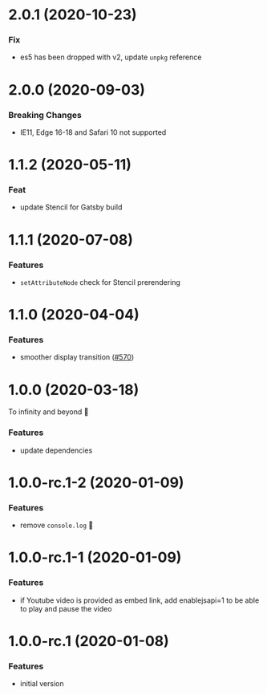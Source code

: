 # 2.0.1 (2020-10-23)

### Fix

- es5 has been dropped with v2, update `unpkg` reference

# 2.0.0 (2020-09-03)

### Breaking Changes

- IE11, Edge 16-18 and Safari 10 not supported

# 1.1.2 (2020-05-11)

### Feat

- update Stencil for Gatsby build

# 1.1.1 (2020-07-08)

### Features

- `setAttributeNode` check for Stencil prerendering

# 1.1.0 (2020-04-04)

### Features

- smoother display transition ([#570](https://github.com/deckgo/deckdeckgo/issues/570))

# 1.0.0 (2020-03-18)

To infinity and beyond 🚀

### Features

- update dependencies

# 1.0.0-rc.1-2 (2020-01-09)

### Features

- remove `console.log` 🙈

# 1.0.0-rc.1-1 (2020-01-09)

### Features

- if Youtube video is provided as embed link, add enablejsapi=1 to be able to play and pause the video

# 1.0.0-rc.1 (2020-01-08)

### Features

- initial version
